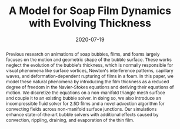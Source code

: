 ---
title: A Model for Soap Film Dynamics with Evolving Thickness

authors:
  - name: Ishida, Sadashige
    affiliations: [1]
    url: https://sadashigeishida.bitbucket.io/index.html
  - name: Synak, Peter
    affiliations: [1]
  - name: Narita, Fumiya
  - name: Hachisuka, Toshiya
    affiliations: [2]
    url: http://www.ci.i.u-tokyo.ac.jp/~hachisuka/
  - name: Wojtan, Chris
    affiliations: [1]
    url: https://pub.ista.ac.at/~wojtan/

affiliations:
  - name: IST Austria
    url: https://ist.ac.at
  - name: University of Tokyo
    url: https://www.u-tokyo.ac.jp/en/

publication: ACM Transactions on Graphics (SIGGRAPH 2020)
date: 2020-07-19

bibtex: |
  @article{isnhw2020soapfilm_with_thickness,
    author    = {Sadashige Ishida and Peter Synak and Fumiya Narita and Toshiya Hachisuka and Chris Wojtan}
    title     = {A Model for Soap Film Dynamics with Evolving Thickness},
    journal   = {ACM Trans. on Graphics},
    number    = {4},
    volume    = {39},
    year      = {2020},
    pages     = {31:1--31:11},
    articleno = 31,
    url       = {http://dx.doi.org/10.1145/3386569.3392405},
    doi       = {10.1145/3386569.3392405},
    publisher = {ACM}
  }

paper: https://sadashigeishida.bitbucket.io/soapfilm_with_thickness/soapfilm_with_thickness.pdf
project: https://sadashigeishida.bitbucket.io/soapfilm_with_thickness/index.html

abstract: |
  Previous research on animations of soap bubbles, films, and foams largely focuses on the motion and geometric shape of the bubble surface. These works neglect the evolution of the bubble's thickness, which is normally responsible for visual phenomena like surface vortices, Newton's interference patterns, capillary waves, and deformation-dependent rupturing of films in a foam. In this paper, we model these natural phenomena by introducing the film thickness as a reduced degree of freedom in the Navier-Stokes equations and deriving their equations of motion. We discretize the equations on a non-manifold triangle mesh surface and couple it to an existing bubble solver. In doing so, we also introduce an incompressible fluid solver for 2.5D films and a novel advection algorithm for convecting fields across non-manifold surface junctions. Our simulations enhance state-of-the-art bubble solvers with additional effects caused by convection, rippling, draining, and evaporation of the thin film.


teaser:
  caption: |

  images:
  - url: bubbles_reprimg.png
    alt: representative image

---